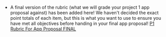 - A final version of the rubric (what we will grade your project 1 app proposal against) has been added here! We haven't decided the exact point totals of each item, but this is what you want to use to ensure you have met all objectives before handing in your final app proposal! [P1 Rubric For App Proposal FINAL](https://github.com/jptweb/IGME-110-Fall-2025/blob/main/documents/p1-rubric-final.md)
